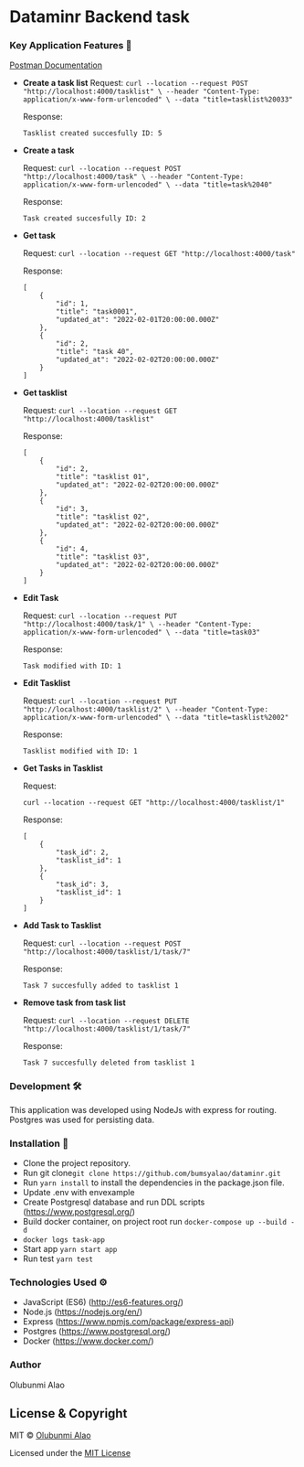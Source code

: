 # Dataminr Backend task

### Key Application Features 🚀

[Postman Documentation](https://web.postman.co/collections/5050161-c3de30ec-a986-5641-5287-5fb034f633b6?workspace=2adbc62a-f9af-401c-8a56-7c77fd3eceed#d3ea7b56-43fa-53e9-8d78-4d13a501501f)

- **Create a task list**
    Request: ```curl --location --request POST "http://localhost:4000/tasklist" \
  --header "Content-Type: application/x-www-form-urlencoded" \
  --data "title=tasklist%20033"```

    Response:

    ```
    Tasklist created succesfully ID: 5
    ```
- **Create a task**

    Request: ```curl --location --request POST "http://localhost:4000/task" \
  --header "Content-Type: application/x-www-form-urlencoded" \
  --data "title=task%2040"```

    Response:

    ```
    Task created succesfully ID: 2
    ```
-  **Get task**

    Request:
         ```curl --location --request GET "http://localhost:4000/task" ```


    Response:

    ```
    [
        {
            "id": 1,
            "title": "task0001",
            "updated_at": "2022-02-01T20:00:00.000Z"
        },
        {
            "id": 2,
            "title": "task 40",
            "updated_at": "2022-02-02T20:00:00.000Z"
        }
    ]
    ```
- **Get tasklist**

    Request:
         ```curl --location --request GET "http://localhost:4000/tasklist" ```


    Response:

    ```
    [
        {
            "id": 2,
            "title": "tasklist 01",
            "updated_at": "2022-02-02T20:00:00.000Z"
        },
        {
            "id": 3,
            "title": "tasklist 02",
            "updated_at": "2022-02-02T20:00:00.000Z"
        },
        {
            "id": 4,
            "title": "tasklist 03",
            "updated_at": "2022-02-02T20:00:00.000Z"
        }
    ]
    ```
- **Edit Task**

    Request: ```curl --location --request PUT "http://localhost:4000/task/1" \
  --header "Content-Type: application/x-www-form-urlencoded" \
  --data "title=task03"```

    Response:

    ```
    Task modified with ID: 1
    ```
- **Edit Tasklist**

    Request: ```curl --location --request PUT "http://localhost:4000/tasklist/2" \
  --header "Content-Type: application/x-www-form-urlencoded" \
  --data "title=tasklist%2002"```

    Response:

    ```
    Tasklist modified with ID: 1
    ```

- **Get Tasks in Tasklist**

    Request:

    ```curl --location --request GET "http://localhost:4000/tasklist/1"```
    
    Response:

    ```
    [
        {
            "task_id": 2,
            "tasklist_id": 1
        },
        {
            "task_id": 3,
            "tasklist_id": 1
        }
    ]
    ```

- **Add Task to Tasklist**

    Request: ```curl --location --request POST "http://localhost:4000/tasklist/1/task/7"```

    Response:

    ```
    Task 7 succesfully added to tasklist 1
    ```
- **Remove task from task list**

    Request: ```curl --location --request DELETE "http://localhost:4000/tasklist/1/task/7"```

    Response:

    ```
    Task 7 succesfully deleted from tasklist 1
    ```


### Development 🛠
This application was developed using NodeJs with express for routing. Postgres was used for persisting data.


### Installation 📲

- Clone the project repository.
- Run git clone``` git clone https://github.com/bumsyalao/dataminr.git ```
- Run ``` yarn install ``` to install the dependencies in the package.json file.
- Update .env with envexample
- Create Postgresql database and run DDL scripts (https://www.postgresql.org/)
- Build docker container, on project root run ``` docker-compose up --build -d  ``` 
- ``` docker logs task-app ```
- Start app ```yarn start app ```
- Run test ```yarn test```




### Technologies Used ⚙️

- JavaScript (ES6) (http://es6-features.org/)
- Node.js (https://nodejs.org/en/)
- Express (https://www.npmjs.com/package/express-api)
- Postgres (https://www.postgresql.org/)
- Docker (https://www.docker.com/)

### Author 
Olubunmi Alao
## License & Copyright
MIT © [Olubunmi Alao](https://github.com/bumsyalao)

Licensed under the [MIT License](LICENSE)
